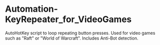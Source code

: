 # Automation-KeyRepeater_for_VideoGames
AutoHotKey script to loop repeating button presses. Used for video games such as "Raft" or "World of Warcraft". Includes Anti-Bot detection. 
